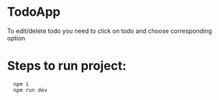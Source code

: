 # TodoApp
  To edit/delete todo you need to click on todo and choose corresponding option
# Steps to run project:
```
  npm i
  npm run dev
```
